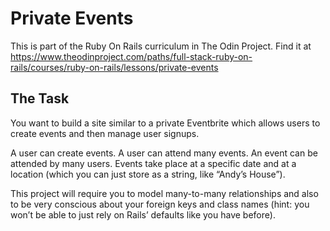 # Private Events

This is part of the Ruby On Rails curriculum in The Odin Project. Find it at https://www.theodinproject.com/paths/full-stack-ruby-on-rails/courses/ruby-on-rails/lessons/private-events

## The Task

You want to build a site similar to a private Eventbrite which allows users to create events and then manage user signups.

A user can create events. A user can attend many events. An event can be attended by many users. Events take place at a specific date and at a location (which you can just store as a string, like “Andy’s House”).

This project will require you to model many-to-many relationships and also to be very conscious about your foreign keys and class names (hint: you won’t be able to just rely on Rails’ defaults like you have before).
